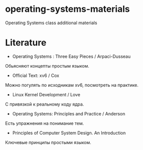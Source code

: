 # operating-systems-materials
Operating Systems class additional materials

# Literature 

- Operating Systems : Three Easy Pieces / Arpaci-Dusseau


Обьясняют концепты простым языком. 

- Official Text: xv6 / Cox


Можно погулять по исходникам xv6, посмотреть на практике. 

- Linux Kernel Development / Love


С привязкой к реальному коду ядра. 

- Operating Systems: Principles and Practice / Anderson


Есть упражнения на понимание тем. 

- Principles of Computer System Design. An Introduction

Ключевые принципы простыми языком. 
